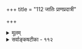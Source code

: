 +++
title = "112 जातिः प्राणप्रदात्री"

+++
<details><summary>मूलम्</summary>

जातिः प्राणप्रदात्री गुण इह तदनुप्राणिते भेद(कः)कं स्यादित्याहुः केऽपि नेत्थं नियतिरुभयथाऽप्यर्थदृष्टेर्निशादौ ।  
तेनान्वेष्टव्यभेदप्रतिनियतिमता केनचिन्नित्यरूप्यं प्राप्ता यादृच्छिकीषु प्रमितिषु (तु) च यथादर्शनं तद्व्यवस्था ॥ ११२ ॥
</details>

<details><summary>सर्वाङ्कषटीका - ११२</summary>

कैश्चिदुक्तं जातिगुणयोर्वैषम्यमनूद्य निरस्यति – जातिरित्यादि । **जातिः** = गोत्वादिः **प्राणप्रदात्री** = तत्तद्वस्तूनां परिचायने प्रधानभूता । तदनुप्राणिते **इह** = तेन लब्धपरिचये वस्तुनि **गुणः** = रूपादिः **भेदकः** = इतरव्यावर्तकः स्यात् इति केऽपि आहुः । **निशादौ** = अन्धकारादौ वर्तमानवस्तुनि **अन्यथापि** = वैपरीत्येनापि रात्र्यादौ **अर्थदृष्टेः** = वस्तुनो दर्शनात् **इत्थम्** = जातेः प्राधान्यम्, गुणस्याप्राधान्यम् इति **नियतिः** = व्यवस्था न । निशादावित्यत्र आदिना दूरत्वादेर्ग्रहणम् । मन्दालोके दूरे वा वर्तमानस्य वस्तुनः ग्रहणे प्रसक्ते, कदाचित् जातेरेव प्रथमं ग्रहणम्, अनन्तरं गुणग्रहणम् । कदाचित् गुण एव प्रथमं गृह्यते, अनन्तरमेव जातेर्ग्रहणमित्यप्यनुभवात् एवमेवेति नियमोऽनुपपन्नः । अत एतावदेव वक्तुं शक्यमित्याह- **तेन** = एवं नियमासंभवेन **अन्वेष्टव्यभेदप्रतिनियतिमता** = **अन्वेष्टव्यभेदस्य** = विविच्यज्ञेयस्य लक्ष्यविशेषस्य **प्रतिनियतिमता** =समनियतिमता **केनचित्** = गुणेन जात्या वा **नित्यरूप्या** = नियमेन ज्ञाप्या जातिः भवति । यथा लिलक्षियिषितस्य पृथिव्यादेः समनियतेन – लक्ष्यतावच्छेदकपृथिवीत्वसमनियतेन गन्धवत्त्वादिना निरूप्या पृथिवीत्वजातिर्भवति । यदा च पृथिवीत्वजातिमत्त्वं पृथिवीत्वमिति लक्ष्यते, तदा जातिः 



790 

[वैशेषिकोक्तजातिनिरूपणम् ] 

473. 

भिन्नेष्वेकावमर्शो न तु निरुपधिकः; तेषु चैक्यं विरुद्धम् 

ज्ञानाकारोऽपि बाह्यो न हि भवति; न चासिद्धमारोपणीयम् । तस्माद् गोत्वादिबुद्धिव्यवहृतिविषयः कोऽपि सत्योऽनुवृत्तः 

तस्य त्यागेऽनुमादेः क्षतिरिति कणभुक्तन्त्रभक्ता गृणन्ति ॥113॥ 

पृथिवीपदप्रवृत्तिनिमित्ततया सिद्धा प्रथमं ज्ञायते, अनन्तरं गन्धवत्त्वं ज्ञायते । अतोऽनुभवानुरोधेनैव व्यवस्था । ननु रूढेषु डित्थादिविषयकज्ञानेषु जातेरप्रसक्त्या कथं परिचय इति चेत्, तत्राह - यादृ- च्छिकीषु **च** = रूढपदजन्यज्ञानेषु तु यथादर्शनं तद्व्यवस्था **प्राप्ता** = 'अयमेव डित्थः' इत्येवमाप्तोपदेशादिना व्यक्तिपरिचयस्यानुभवसिद्धत्वात्, न तत्र जातिपुरस्कारेण गुणपुरस्कारेण वा प्रमितेस्संभवः, किन्तु तद्व्यक्तित्वेनैव व्यक्तिपरिचयः, अनन्तरमेव गुणादिपरिचयश्च भवतीत्यपि यथादर्शनं व्यवस्था । अतः जातेः प्राधान्यं न नियतम् ॥ 

वस्तुतस्तु - 'जातिः प्राणप्रदात्री' इति वदतामयमाशयः । एकं हि गवादिकं नानाधर्मखचितं दृष्टम् । तेषु गोत्वादिजातिरेव गोप्राणिनः सर्वस्वदात्री भवति । अतोऽत्र प्राधान्यं न ज्ञानदृष्ट्या, किन्तु तत्तद्वस्तुदृष्ट्यैव । गो, अश्वस्य, गजादेर्वा आकारगुणविशेषादिकं हि व्यवस्थितमेव दृश्यते । कथमियं स्वरूपव्यवस्था ? इति प्रश्ने, तत्तज्जातिरेवेत्येवोत्तरम् । अतो गवादीनां सर्वस्वदात्री जातिरेव । रूपादिकं त्वनन्तरमेव प्राप्तम् । अत एव 'समानप्रसवात्मिका जाति : ' ( न्या. सू. 2-2 - 7 ) इति गौतमीयं सूत्रम् । एतन्मर्मादिकं समनन्तरश्लोकेषु व्यक्तीभविष्यति । आचार्यैस्तु - एतत्सिद्धान्ते व्यक्त्याश्रितानां धर्माणां स्वरूपनिरूपकधर्माः, निरूपितस्वरूपविशेषणधर्मा इति द्वेधा विभागः प्रदर्श्यते सर्वत्र । तत्र स्वरूपनिरूपकधर्माः तद्वस्तुस्वरूपपरिचयेऽत्यन्तं प्रधानभूताः । निरूपितस्वरूपविशेषणभूतास्तु स्वरूपपरिचयानन्तरं ज्ञेयाः । यथा ब्रह्मणः सत्यत्वज्ञानत्वानन्तत्वामलत्वानन्दत्वानि पञ्च स्वरूपनिरूपकधर्माः । जगत्कारणत्वादीनीतराणि तु निरूपितस्वरूपविशेषणभूताः स्वरूपपरिचयानन्तरं ज्ञेयाः । एवं कदाचिद्गुणमुखेन कदाचिज्जातिमुखेन वा वस्तुपरिचयात् तद्दृष्ट्या जातेरेव प्राधान्यमिति नियमो नास्तीत्यभिप्रायेणैवमनुगृहीतम् ॥ ११२ ॥ 
</details>
